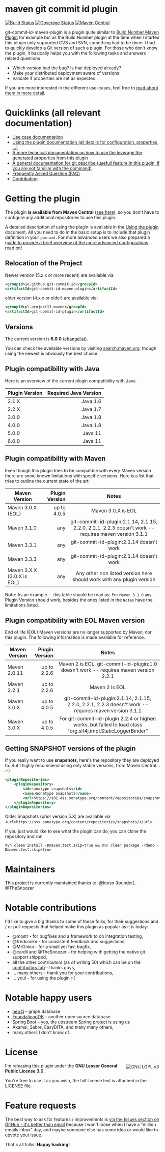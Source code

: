 maven git commit id plugin
==================================

[![Build Status](https://github.com/git-commit-id/git-commit-id-maven-plugin/workflows/Java%20CI/badge.svg?branch=master)](https://github.com/git-commit-id/git-commit-id-maven-plugin/actions)
[![Coverage Status](https://coveralls.io/repos/github/git-commit-id/git-commit-id-maven-plugin/badge.svg?branch=master)](https://coveralls.io/github/git-commit-id/git-commit-id-maven-plugin?branch=master)
[![Maven Central](https://maven-badges.herokuapp.com/maven-central/io.github.git-commit-id/git-commit-id-maven-plugin/badge.svg)](https://search.maven.org/artifact/io.github.git-commit-id/git-commit-id-maven-plugin)


git-commit-id-maven-plugin is a plugin quite similar to [Build Number Maven Plugin](https://www.mojohaus.org/buildnumber-maven-plugin/index.html) for example but as the Build Number plugin at the time when I started this plugin only supported CVS and SVN, something had to be done.
I had to quickly develop a Git version of such a plugin. For those who don't know the plugin, it basically helps you with the following tasks and answers related questions
* Which version had the bug? Is that deployed already?
* Make your distributed deployment aware of versions
* Validate if properties are set as expected

If you are more interested in the different use-cases, feel free to [read about them in more detail](docs/use-cases.md).

Quicklinks (all relevant documentation)
==================
* [Use case documentation](docs/use-cases.md)
* [Using the plugin documentation (all details for configuration, properties, ...)](docs/using-the-plugin.md)
* [A more technical documentation  on how to use the leverage the generated properties from this plugin](docs/using-the-plugin-in-more-depth.md)
* [A general documentation for git describe (usefull feature in this plugin, if you are not familiar with the command)](docs/git-describe.md)
* [Frequently Asked Question (FAQ)](docs/faq.md)
* [Contributing](CONTRIBUTING.md)

Getting the plugin
==================
The plugin **is available from Maven Central** ([see here](https://search.maven.org/artifact/io.github.git-commit-id/git-commit-id-maven-plugin)), so you don't have to configure any additional repositories to use this plugin.

A detailed description of using the plugin is available in the [Using the plugin](docs/using-the-plugin.md) document. All you need to do in the basic setup is to include that plugin definition in your `pom.xml`.
For more advanced users we also prepared a [guide to provide a brief overview of the more advanced configurations](docs/using-the-plugin.md)... read on!

Relocation of the Project
------------------------
Newer version (5.x.x or more recent) are available via
```xml
<groupId>io.github.git-commit-id</groupId>
<artifactId>git-commit-id-maven-plugin</artifactId>
```
older version (4.x.x or older) are available via:
```xml
<groupId>pl.project13.maven</groupId>
<artifactId>git-commit-id-plugin</artifactId>
``` 

Versions
--------
The current version is **6.0.0** ([changelist](https://github.com/git-commit-id/git-commit-id-maven-plugin/issues?q=milestone%3A6.0.0)).

You can check the available versions by visiting [search.maven.org](https://search.maven.org/artifact/io.github.git-commit-id/git-commit-id-maven-plugin), though using the newest is obviously the best choice.

Plugin compatibility with Java
-------------------------------
Here is an overview of the current plugin compatibility with Java

| Plugin Version  | Required Java Version |
| --------------- | ---------------------:|
| 2.1.X           | Java 1.6              |
| 2.2.X           | Java 1.7              |
| 3.0.0           | Java 1.8              |
| 4.0.0           | Java 1.8              |
| 5.0.0           | Java 11               |
| 6.0.0           | Java 11               |


Plugin compatibility with Maven
-----------------------------
Even though this plugin tries to be compatible with every Maven version there are some known limitations with specific versions. Here is a list that tries to outline the current state of the art:

| Maven Version               | Plugin Version  | Notes                                                                                                           |
| --------------------------- | ---------------:|:---------------------------------------------------------------------------------------------------------------:|
| Maven 3.0.X (EOL)           | up to 4.0.5     | Maven 3.0.X is EOL
| Maven 3.1.0                 | any             | git-commit-id-plugin:2.1.14, 2.1.15, 2.2.0, 2.2.1, 2.2.3 doesn't work -- requires maven version 3.1.1           |
| Maven 3.3.1                 | any             | git-commit-id-plugin:2.1.14 doesn't work                                                                        |
| Maven 3.3.3                 | any             | git-commit-id-plugin:2.1.14 doesn't work                                                                        |
| Maven 3.X.X (3.0.X is EOL)  | any             | Any other non listed version here should work with any plugin version                                           |


Note:
As an example -- this table should be read as: For `Maven 3.1.0` `any` Plugin Version should work, besides the ones listed in the `Notes` have the limitations listed.

Plugin compatibility with EOL Maven version
-----------------------------
End of life (EOL) Maven versions are no longer supported by Maven, nor this plugin.
The following information is made available for reference.

| Maven Version               | Plugin Version  | Notes                                                                                                           |
| --------------------------- | ---------------:|:---------------------------------------------------------------------------------------------------------------:|
| Maven 2.0.11                | up to 2.2.6     | Maven 2 is EOL, git-commit-id-plugin:1.0 doesn't work -- requires maven version 2.2.1                           |
| Maven 2.2.1                 | up to 2.2.6     | Maven 2 is EOL                                                                                                  |
| Maven 3.0.X                 | up to 4.0.5     | git-commit-id-plugin:2.1.14, 2.1.15, 2.2.0, 2.2.1, 2.2.3  doesn't work  -- requires maven version 3.1.1         |
| Maven 3.0.X                 | up to 4.0.5     | For git-commit-id-plugin 2.2.4 or higher: works, but failed to load class "org.slf4j.impl.StaticLoggerBinder"   |


Getting SNAPSHOT versions of the plugin
---------------------------------------
If you really want to use **snapshots**, here's the repository they are deployed to. 
But I highly recommend using only stable versions, from Maven Central... :-)

```xml
<pluginRepositories>
    <pluginRepository>
        <id>sonatype-snapshots</id>
        <name>Sonatype Snapshots</name>
        <url>https://s01.oss.sonatype.org/content/repositories/snapshots/</url>
    </pluginRepository>
</pluginRepositories>
```

Older Snapshots (prior version 5.X) are available via `<url>https://oss.sonatype.org/content/repositories/snapshots/</url>`.


If you just would like to see what the plugin can do, you can clone the repository and run
```
mvn clean install -Dmaven.test.skip=true && mvn clean package -Pdemo -Dmaven.test.skip=true
```

Maintainers
===========
This project is currently maintained thanks to: @ktoso (founder), @TheSnoozer


Notable contributions
=====================
I'd like to give a big thanks to some of these folks, for their suggestions and / or pull requests that helped make this plugin as popular as it is today:

* @mostr - for bugfixes and a framework to do integration testing,
* @fredcooke - for consistent feedback and suggestions,
* @MrOnion - for a small yet fast bugfix,
* @cardil and @TheSnoozer - for helping with getting the native git support shipped,
* all the other contributors (as of writing 50) which can be on the [contributors tab](https://github.com/git-commit-id/git-commit-id-maven-plugin/graphs/contributors) - thanks guys,
* ... many others - thank you for your contributions,
* ... you! - for using the plugin :-)

Notable happy users
===================

* [neo4j](https://neo4j.com/) – graph database
* [FoundationdDB](https://www.foundationdb.org/) – another open source database
* [Spring Boot](https://docs.spring.io/spring-boot/docs/current/reference/htmlsingle/#using-boot-maven) – yes, the upstream Spring project is using us
* Akamai, Sabre, EasyDITA, and many many others,
* many others I don't know of.

License
=======
<img style="float:right; padding:3px; " src="https://github.com/git-commit-id/git-commit-id-maven-plugin/raw/master/lgplv3-147x51.png" alt="GNU LGPL v3"/>

I'm releasing this plugin under the **GNU Lesser General Public License 3.0**.

You're free to use it as you wish, the full license text is attached in the LICENSE file.

Feature requests
================
The best way to ask for features / improvements is [via the Issues section on GitHub - it's better than email](https://github.com/git-commit-id/git-commit-id-maven-plugin/issues) because I won't loose when I have a "million emails inbox" day,
and maybe someone else has some idea or would like to upvote your issue.

That's all folks! **Happy hacking!**
